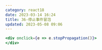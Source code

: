 ```yaml
---
category: react18
date: 2023-03-14 16:24
title: 36-停止事件冒泡
updated: 2023-05-08 09:06
---
```


```jsx
<div onclick={e => e.stopPropagation()}>
</div>
```